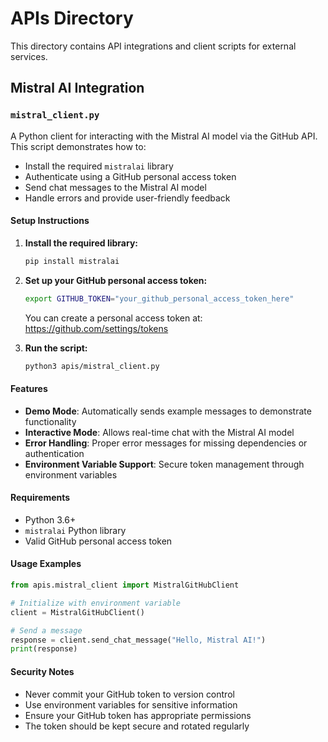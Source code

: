 # APIs Directory

This directory contains API integrations and client scripts for external services.

## Mistral AI Integration

### `mistral_client.py`

A Python client for interacting with the Mistral AI model via the GitHub API. This script demonstrates how to:

- Install the required `mistralai` library
- Authenticate using a GitHub personal access token
- Send chat messages to the Mistral AI model
- Handle errors and provide user-friendly feedback

#### Setup Instructions

1. **Install the required library:**
   ```bash
   pip install mistralai
   ```

2. **Set up your GitHub personal access token:**
   ```bash
   export GITHUB_TOKEN="your_github_personal_access_token_here"
   ```
   
   You can create a personal access token at: https://github.com/settings/tokens

3. **Run the script:**
   ```bash
   python3 apis/mistral_client.py
   ```

#### Features

- **Demo Mode**: Automatically sends example messages to demonstrate functionality
- **Interactive Mode**: Allows real-time chat with the Mistral AI model
- **Error Handling**: Proper error messages for missing dependencies or authentication
- **Environment Variable Support**: Secure token management through environment variables

#### Requirements

- Python 3.6+
- `mistralai` Python library
- Valid GitHub personal access token

#### Usage Examples

```python
from apis.mistral_client import MistralGitHubClient

# Initialize with environment variable
client = MistralGitHubClient()

# Send a message
response = client.send_chat_message("Hello, Mistral AI!")
print(response)
```

#### Security Notes

- Never commit your GitHub token to version control
- Use environment variables for sensitive information
- Ensure your GitHub token has appropriate permissions
- The token should be kept secure and rotated regularly